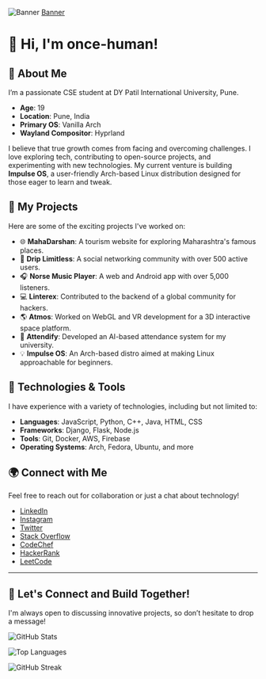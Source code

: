 ![Banner](https://user-images.githubusercontent.com/112754335/225914032-81c09ea0-83d2-4531-b492-6b8217b7d03e.gif)
[Banner](https://user-images.githubusercontent.com/74038190/212284158-e840e285-664b-44d7-b79b-e264b5e54825.gif)

# 👋 Hi, I'm once-human!

## 🚀 About Me

I’m a passionate CSE student at DY Patil International University, Pune.

- **Age**: 19
- **Location**: Pune, India
- **Primary OS**: Vanilla Arch
- **Wayland Compositor**: Hyprland

I believe that true growth comes from facing and overcoming challenges. I love exploring tech, contributing to open-source projects, and experimenting with new technologies. My current venture is building **Impulse OS**, a user-friendly Arch-based Linux distribution designed for those eager to learn and tweak.

## 🌱 My Projects

Here are some of the exciting projects I've worked on:

- 🌐 **MahaDarshan**: A tourism website for exploring Maharashtra's famous places.
- 👥 **Drip Limitless**: A social networking community with over 500 active users.
- 🎧 **Norse Music Player**: A web and Android app with over 5,000 listeners.
- 💻 **Linterex**: Contributed to the backend of a global community for hackers.
- 🌎 **Atmos**: Worked on WebGL and VR development for a 3D interactive space platform.
- 🤖 **Attendify**: Developed an AI-based attendance system for my university.
- 💡 **Impulse OS**: An Arch-based distro aimed at making Linux approachable for beginners.

## 🔧 Technologies & Tools

I have experience with a variety of technologies, including but not limited to:

- **Languages**: JavaScript, Python, C++, Java, HTML, CSS
- **Frameworks**: Django, Flask, Node.js
- **Tools**: Git, Docker, AWS, Firebase
- **Operating Systems**: Arch, Fedora, Ubuntu, and more

## 🌍 Connect with Me

Feel free to reach out for collaboration or just a chat about technology!

- [LinkedIn](https://linkedin.com/in/yaglewad-onkar)
- [Instagram](https://instagram.com/yaglewad_onkar)
- [Twitter](https://twitter.com/yaglewad_onkar)
- [Stack Overflow](https://stackoverflow.com/users/21453288)
- [CodeChef](https://www.codechef.com/users/yaglewad_onkar)
- [HackerRank](https://www.hackerrank.com/yaglewad_onkar)
- [LeetCode](https://www.leetcode.com/yaglewad_onkar)

---

## 🌟 Let's Connect and Build Together!

I'm always open to discussing innovative projects, so don’t hesitate to drop a message!

![GitHub Stats](https://github-readme-stats.vercel.app/api?username=once-human&show_icons=true&count_private=true&hide_border=true&title_color=00b3ff&icon_color=00b4ff&text_color=c9d1d9&bg_color=0d1117)

![Top Languages](https://github-readme-stats.vercel.app/api/top-langs/?username=once-human&layout=compact&hide_border=true&title_color=00b3ff&text_color=00b4ff&bg_color=0d1117)

![GitHub Streak](https://github-readme-streak-stats.herokuapp.com?user=once-human&theme=tokyonight_duo&hide_border=true)
